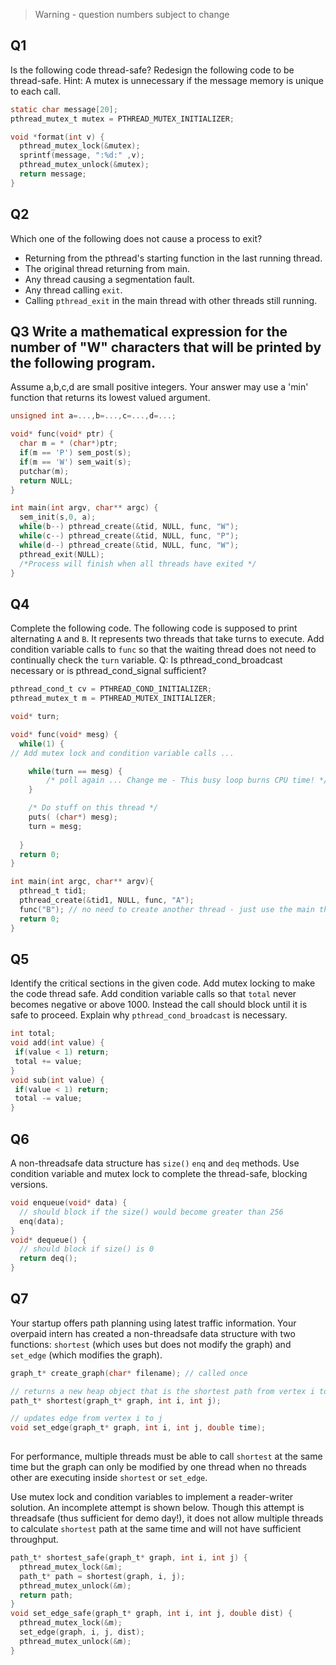 > Warning - question numbers subject to change

## Q1
Is the following code thread-safe? Redesign the following code to be thread-safe. 
Hint: A mutex is unnecessary if the message memory is unique to each call.

````C
static char message[20];
pthread_mutex_t mutex = PTHREAD_MUTEX_INITIALIZER;

void *format(int v) {
  pthread_mutex_lock(&mutex);
  sprintf(message, ":%d:" ,v);
  pthread_mutex_unlock(&mutex);
  return message;
}
````
## Q2
Which one of the following does not cause a process to exit?
* Returning from the pthread's starting function in the last running thread.
* The original thread returning from main.
* Any thread causing a segmentation fault.
* Any thread calling `exit`.
* Calling `pthread_exit` in the main thread with other threads still running.


## Q3 Write a mathematical expression for the number of "W" characters that will be printed by the following program. 
Assume a,b,c,d are small positive integers. Your answer may use a 'min' function that returns its lowest valued argument.

````C
unsigned int a=...,b=...,c=...,d=...;

void* func(void* ptr) {
  char m = * (char*)ptr;
  if(m == 'P') sem_post(s);
  if(m == 'W') sem_wait(s);
  putchar(m);
  return NULL;
}

int main(int argv, char** argc) {
  sem_init(s,0, a);
  while(b--) pthread_create(&tid, NULL, func, "W"); 
  while(c--) pthread_create(&tid, NULL, func, "P"); 
  while(d--) pthread_create(&tid, NULL, func, "W"); 
  pthread_exit(NULL); 
  /*Process will finish when all threads have exited */
}
````

## Q4
Complete the following code. The following code is supposed to print alternating `A` and `B`. It represents two threads that take turns to execute.  Add condition variable calls to `func` so that the waiting thread does not need to continually check the `turn` variable. Q: Is pthread_cond_broadcast necessary or is pthread_cond_signal sufficient?
````C
pthread_cond_t cv = PTHREAD_COND_INITIALIZER;
pthread_mutex_t m = PTHREAD_MUTEX_INITIALIZER;

void* turn;

void* func(void* mesg) {
  while(1) {
// Add mutex lock and condition variable calls ...

    while(turn == mesg) { 
        /* poll again ... Change me - This busy loop burns CPU time! */ 
    }

    /* Do stuff on this thread */
    puts( (char*) mesg);
    turn = mesg;
    
  }
  return 0;
}

int main(int argc, char** argv){
  pthread_t tid1;
  pthread_create(&tid1, NULL, func, "A");
  func("B"); // no need to create another thread - just use the main thread
  return 0;
}
````

## Q5
Identify the critical sections in the given code. Add mutex locking to make the code thread safe. Add condition variable calls so that `total` never becomes negative or above 1000. Instead the call should block until it is safe to proceed. Explain why `pthread_cond_broadcast` is necessary.
````C
int total;
void add(int value) {
 if(value < 1) return;
 total += value;
}
void sub(int value) {
 if(value < 1) return;
 total -= value;
}
````

## Q6
A non-threadsafe data structure has `size()` `enq` and `deq` methods. Use condition variable and mutex lock to complete the thread-safe, blocking versions.
````C
void enqueue(void* data) {
  // should block if the size() would become greater than 256
  enq(data);
}
void* dequeue() {
  // should block if size() is 0
  return deq();
}
````

## Q7
Your startup offers path planning using latest traffic information. Your overpaid intern has created a non-threadsafe data structure with two functions: `shortest` (which uses but does not modify the graph) and `set_edge` (which modifies the graph).
````C
graph_t* create_graph(char* filename); // called once

// returns a new heap object that is the shortest path from vertex i to j
path_t* shortest(graph_t* graph, int i, int j); 

// updates edge from vertex i to j
void set_edge(graph_t* graph, int i, int j, double time); 
  
````
For performance, multiple threads must be able to call `shortest` at the same time but the graph can only be modified by one thread when no threads other are executing inside `shortest` or `set_edge`.
 
Use mutex lock and condition variables to implement a reader-writer solution. An incomplete attempt is shown below. Though this attempt is threadsafe (thus sufficient for demo day!), it does not allow multiple threads to calculate `shortest` path at the same time and will not have sufficient throughput.
````C
path_t* shortest_safe(graph_t* graph, int i, int j) {
  pthread_mutex_lock(&m);
  path_t* path = shortest(graph, i, j);
  pthread_mutex_unlock(&m);
  return path;
}
void set_edge_safe(graph_t* graph, int i, int j, double dist) {
  pthread_mutex_lock(&m);
  set_edge(graph, i, j, dist);
  pthread_mutex_unlock(&m);
}
````